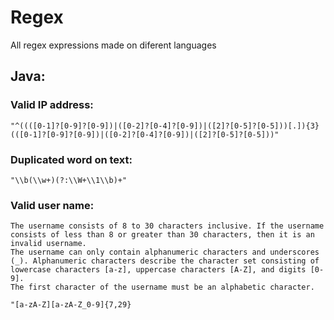 # Regex

All regex expressions made on diferent languages

## Java:

### Valid IP address:
    "^((([0-1]?[0-9]?[0-9])|([0-2]?[0-4]?[0-9])|([2]?[0-5]?[0-5]))[.]){3}(([0-1]?[0-9]?[0-9])|([0-2]?[0-4]?[0-9])|([2]?[0-5]?[0-5]))"
    
### Duplicated word on text:
    "\\b(\\w+)(?:\\W+\\1\\b)+"
    
### Valid user name:
    The username consists of 8 to 30 characters inclusive. If the username consists of less than 8 or greater than 30 characters, then it is an invalid username.
    The username can only contain alphanumeric characters and underscores (_). Alphanumeric characters describe the character set consisting of lowercase characters [a-z], uppercase characters [A-Z], and digits [0-9].
    The first character of the username must be an alphabetic character.
    
    "[a-zA-Z][a-zA-Z_0-9]{7,29}
